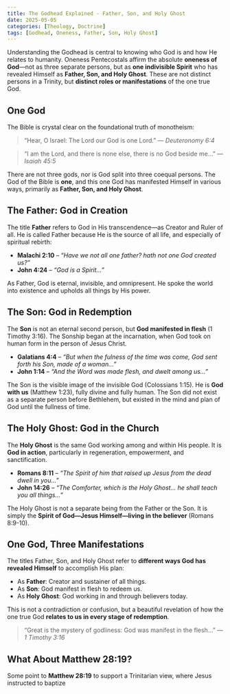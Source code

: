 ```yaml
---
title: The Godhead Explained - Father, Son, and Holy Ghost
date: 2025-05-05
categories: [Theology, Doctrine]
tags: [Godhead, Oneness, Father, Son, Holy Ghost]
---
```


Understanding the Godhead is central to knowing who God is and how He relates to humanity. Oneness Pentecostals affirm the absolute **oneness of God**—not as three separate persons, but as **one indivisible Spirit** who has revealed Himself as **Father, Son, and Holy Ghost**. These are not distinct persons in a Trinity, but **distinct roles or manifestations** of the one true God.

## One God

The Bible is crystal clear on the foundational truth of monotheism:

> “Hear, O Israel: The Lord our God is one Lord.” — _Deuteronomy 6:4_

> “I am the Lord, and there is none else, there is no God beside me…” — _Isaiah 45:5_

There are not three gods, nor is God split into three coequal persons. The God of the Bible is **one**, and this one God has manifested Himself in various ways, primarily as **Father, Son, and Holy Ghost**.

## The Father: God in Creation

The title **Father** refers to God in His transcendence—as Creator and Ruler of all. He is called Father because He is the source of all life, and especially of spiritual rebirth:

- **Malachi 2:10** – _“Have we not all one father? hath not one God created us?”_
- **John 4:24** – _“God is a Spirit…”_

As Father, God is eternal, invisible, and omnipresent. He spoke the world into existence and upholds all things by His power.

## The Son: God in Redemption

The **Son** is not an eternal second person, but **God manifested in flesh** (1 Timothy 3:16). The Sonship began at the incarnation, when God took on human form in the person of Jesus Christ.

- **Galatians 4:4** – _“But when the fulness of the time was come, God sent forth his Son, made of a woman…”_
- **John 1:14** – _“And the Word was made flesh, and dwelt among us…”_

The Son is the visible image of the invisible God (Colossians 1:15). He is **God with us** (Matthew 1:23), fully divine and fully human. The Son did not exist as a separate person before Bethlehem, but existed in the mind and plan of God until the fullness of time.

## The Holy Ghost: God in the Church

The **Holy Ghost** is the same God working among and within His people. It is **God in action**, particularly in regeneration, empowerment, and sanctification.

- **Romans 8:11** – _“The Spirit of him that raised up Jesus from the dead dwell in you…”_
- **John 14:26** – _“The Comforter, which is the Holy Ghost… he shall teach you all things…”_

The Holy Ghost is not a separate being from the Father or the Son. It is simply the **Spirit of God—Jesus Himself—living in the believer** (Romans 8:9-10).

## One God, Three Manifestations

The titles Father, Son, and Holy Ghost refer to **different ways God has revealed Himself** to accomplish His plan:

- As **Father**: Creator and sustainer of all things.
- As **Son**: God manifest in flesh to redeem us.
- As **Holy Ghost**: God working in and through believers today.

This is not a contradiction or confusion, but a beautiful revelation of how the one true God **relates to us in every stage of redemption**.

> “Great is the mystery of godliness: God was manifest in the flesh…” — _1 Timothy 3:16_

## What About Matthew 28:19?

Some point to **Matthew 28:19** to support a Trinitarian view, where Jesus instructed to baptize
